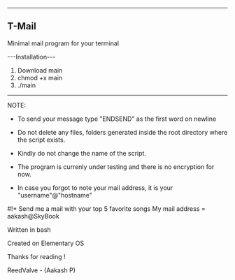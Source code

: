 -------
T-Mail 
-------
Minimal mail program for your terminal

---Installation---

1. Download main
2. chmod +x main
3. ./main

------------------

NOTE: 

* To send your message type "ENDSEND" as the first word on newline

* Do not delete any files, folders generated inside the root directory where 
  the script exists.

* Kindly do not change the name of the script.

* The program is currenly under testing and there is no encryption for now.

* In case you forgot to note your mail address, it is your "username"@"hostname"

#!*
    Send me a mail with your top 5 favorite songs
    My mail address = aakash@SkyBook

Written in bash

Created on Elementary OS

Thanks for reading !

ReedValve - (Aakash P)
